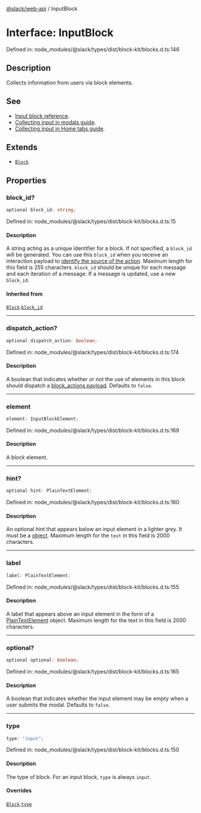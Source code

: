 [@slack/web-api](../index.md) / InputBlock

# Interface: InputBlock

Defined in: node\_modules/@slack/types/dist/block-kit/blocks.d.ts:146

## Description

Collects information from users via block elements.

## See

 - [Input block reference](https://api.slack.com/reference/block-kit/blocks#input).
 - [Collecting input in modals guide](https://api.slack.com/surfaces/modals#gathering_input).
 - [Collecting input in Home tabs guide](https://api.slack.com/surfaces/app-home#gathering_input).

## Extends

- [`Block`](Block.md)

## Properties

### block\_id?

```ts
optional block_id: string;
```

Defined in: node\_modules/@slack/types/dist/block-kit/blocks.d.ts:15

#### Description

A string acting as a unique identifier for a block. If not specified, a `block_id` will be generated.
You can use this `block_id` when you receive an interaction payload to
[identify the source of the action](https://api.slack.com/interactivity/handling#payloads).
Maximum length for this field is 255 characters. `block_id` should be unique for each message and each iteration of
a message. If a message is updated, use a new `block_id`.

#### Inherited from

[`Block`](Block.md).[`block_id`](Block.md#block_id)

***

### dispatch\_action?

```ts
optional dispatch_action: boolean;
```

Defined in: node\_modules/@slack/types/dist/block-kit/blocks.d.ts:174

#### Description

A boolean that indicates whether or not the use of elements in this block should dispatch a
[block\_actions payload](https://api.slack.com/reference/interaction-payloads/block-actions). Defaults to `false`.

***

### element

```ts
element: InputBlockElement;
```

Defined in: node\_modules/@slack/types/dist/block-kit/blocks.d.ts:169

#### Description

A block element.

***

### hint?

```ts
optional hint: PlainTextElement;
```

Defined in: node\_modules/@slack/types/dist/block-kit/blocks.d.ts:160

#### Description

An optional hint that appears below an input element in a lighter grey. It must be a
[object](PlainTextElement.md). Maximum length for the `text` in this field is 2000 characters.

***

### label

```ts
label: PlainTextElement;
```

Defined in: node\_modules/@slack/types/dist/block-kit/blocks.d.ts:155

#### Description

A label that appears above an input element in the form of a [PlainTextElement](PlainTextElement.md) object.
Maximum length for the text in this field is 2000 characters.

***

### optional?

```ts
optional optional: boolean;
```

Defined in: node\_modules/@slack/types/dist/block-kit/blocks.d.ts:165

#### Description

A boolean that indicates whether the input element may be empty when a user submits the modal.
Defaults to `false`.

***

### type

```ts
type: "input";
```

Defined in: node\_modules/@slack/types/dist/block-kit/blocks.d.ts:150

#### Description

The type of block. For an input block, `type` is always `input`.

#### Overrides

[`Block`](Block.md).[`type`](Block.md#type)
